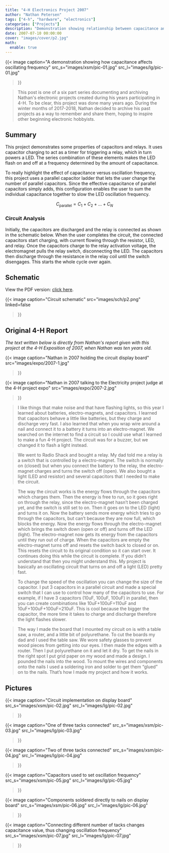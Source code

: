 ```yaml
---
title: "4-H Electronics Project 2007"
author: "Nathan Petersen"
tags: ["4-h", "hardware", "electronics"]
categories: ["Projects"]
description: "Demonstration showing relationship between capacitance and oscillating frequency."
date: 2007-07-10 00:00:00
cover: "images/cover/p2.jpg"
math:
  enable: true
---
```


{{< image 
    caption="A demonstration showing how capacitance affects oscillating frequency"
    src_s="images/xsm/pic-01.jpg"
    src_l="images/lg/pic-01.jpg"
>}}

> This post is one of a six part series documenting and archiving Nathan's electronic projects created during his years participating in 4-H. To be clear, this project was done many years ago. During the winter months of 2017-2018, Nathan decided to archive his past projects as a way to remember and share them, hoping to inspire other beginning electronic hobbyists.

## Summary

This project demonstrates some properties of capacitors and relays. It uses capacitor charging to act as a timer for triggering a relay, which in turn powers a LED. The series combination of these elements makes the LED flash on and off at a frequency determined by the amount of capacitance.

To really highlight the effect of capacitance versus oscillation frequency, this project uses a parallel capacitor ladder that lets the user change the number of parallel capacitors. Since the effective capacitance of parallel capacitors simply adds, this configuration enables the user to sum the individual capacitance together to slow the LED oscillation frequency.

$$ C_\text{parallel} = C_1 + C_2 + ... + C_N $$

### Circuit Analysis

Initially, the capacitors are discharged and the relay is connected as shown in the schematic below. When the user completes the circuit, the connected capacitors start charging, with current flowing through the resistor, LED, and relay. Once the capacitors charge to the relay activation voltage, the electromagnet pulls the relay switch, disconnecting the LED. The capacitors then discharge through the resistance in the relay coil until the switch disengages. This starts the whole cycle over again.


## Schematic

View the PDF version: [click here](pdfs/4hp2.pdf).

{{< image 
    caption="Circuit schematic"
    src="images/sch/p2.png"
    linked=false
>}}

## Original 4-H Report

_The text written below is directly from Nathan's report given with this project at the 4-H Exposition of 2007, when Nathan was ten years old._

{{< image 
    caption="Nathan in 2007 holding the circuit display board"
    src="images/expo/2007-1.jpg"
>}}

{{< image 
    caption="Nathan in 2007 talking to the Electricity project judge at the 4-H project expo"
    src="images/expo/2007-2.jpg"
>}}

> I like things that make noise and that have flashing lights, so this year I learned about batteries, electro-magnets, and capacitors. I learned that capacitors behave a little like batteries, but they charge and discharge very fast. I also learned that when you wrap wire around a nail and connect it to a battery it turns into an electro-magnet. We searched on the internet to find a circuit so I could use what I learned to make a fun 4-H project. The circuit was for a buzzer, but we changed it to flash a light instead.

> We went to Radio Shack and bought a relay. My dad told me a relay is a switch that is controlled by a electro-magnet. The switch is normally on (closed) but when you connect the battery to the relay, the electro-magnet charges and turns the switch off (open). We also bought a light (LED and resistor) and several capacitors that I needed to make the circuit.

> The way the circuit works is the energy flows through the capacitors which charges them. Then the energy is free to run, so it goes right on through the relay, since the electro-magnet hasn’t been charged yet, and the switch is still set to on. Then it goes on to the LED (light) and turns it on. Now the battery sends more energy which tries to go through the capacitors, but can’t because they are now full, which blocks the energy. Now the energy flows through the electro-magnet which brings the switch down (open or off) and turns off the LED (light). The electro-magnet now gets its energy from the capacitors until they run out of charge. When the capacitors are empty the electro-magnet turns off and resets the switch back to closed or on. This resets the circuit to its original condition so it can start over. It continues doing this while the circuit is complete. If you didn’t understand that then you might understand this. My project is basically an oscillating circuit that turns on and off a light (LED) pretty fast.

> To change the speed of the oscillation you can change the size of the capacitor. I put 3 capacitors in a parallel circuit and made a special switch that I can use to control how many of the capacitors to use. For example, if I have 3 capacitors (10uF, 100uF, 100uF) in parallel, then you can create combinations like 10uF+100uF=110uF and 10uF+100uF+100uF=210uF. This is cool because the bigger the capacitor, the more time it takes to charge and discharge therefore the light flashes slower.

> The way I made the board that I mounted my circuit on is with a table saw, a router, and a little bit of polyurethane. To cut the boards my dad and I used the table saw. We wore safety glasses to prevent wood pieces from getting into our eyes. I then made the edges with a router. Then I put polyurethane on it and let it dry. To get the nails in the right spot I put grid paper on my wood and made a design. I pounded the nails into the wood. To mount the wires and components onto the nails I used a soldering iron and solder to get them “glued” on to the nails. That’s how I made my project and how it works.


## Pictures

{{< image 
    caption="Circuit implementation on display board"
    src_s="images/xsm/pic-02.jpg"
    src_l="images/lg/pic-02.jpg"
>}}

{{< image 
    caption="One of three tacks connected"
    src_s="images/xsm/pic-03.jpg"
    src_l="images/lg/pic-03.jpg"
>}}

{{< image 
    caption="Two of three tacks connected"
    src_s="images/xsm/pic-04.jpg"
    src_l="images/lg/pic-04.jpg"
>}}

{{< image 
    caption="Capacitors used to set oscillation frequency"
    src_s="images/xsm/pic-05.jpg"
    src_l="images/lg/pic-05.jpg"
>}}

{{< image 
    caption="Components soldered directly to nails on display board"
    src_s="images/xsm/pic-06.jpg"
    src_l="images/lg/pic-06.jpg"
>}}

{{< image 
    caption="Connecting different number of tacks changes capacitance value, thus changing oscillation frequency"
    src_s="images/xsm/pic-07.jpg"
    src_l="images/lg/pic-07.jpg"
>}}

